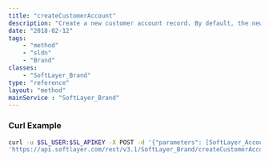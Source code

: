 ```yaml
---
title: "createCustomerAccount"
description: "Create a new customer account record. By default, the newly created account will be associated to a platform (PaaS) account. To skip the automatic creation and linking to a new platform account, set the <em>bluemixLinkedFlag</em> to <strong>false</strong> on the account template. "
date: "2018-02-12"
tags:
    - "method"
    - "sldn"
    - "Brand"
classes:
    - "SoftLayer_Brand"
type: "reference"
layout: "method"
mainService : "SoftLayer_Brand"
---
```


### Curl Example
```bash
curl -u $SL_USER:$SL_APIKEY -X POST -d '{"parameters": [SoftLayer_Account, boolean]}' \
'https://api.softlayer.com/rest/v3.1/SoftLayer_Brand/createCustomerAccount'
```
